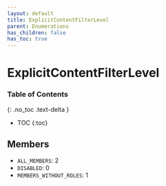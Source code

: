 ```yaml
---
layout: default
title: ExplicitContentFilterLevel
parent: Enumerations
has_children: false
has_toc: true
---
```


# ExplicitContentFilterLevel
### Table of Contents
{: .no_toc .text-delta }

- TOC
{:toc}
## Members
- `ALL_MEMBERS`: 2
- `DISABLED`: 0
- `MEMBERS_WITHOUT_ROLES`: 1
